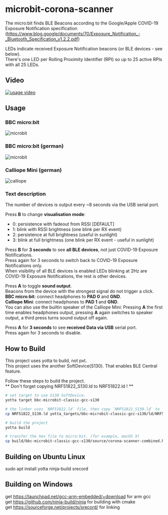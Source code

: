 # microbit-corona-scanner
The micro:bit finds BLE Beacons according to the Google/Apple COVID-19 Exposure Notification specification (https://www.blog.google/documents/70/Exposure_Notification_-_Bluetooth_Specification_v1.2.2.pdf)

LEDs indicate received Exposure Notification beacons (or BLE devices - see below).<br/>
There's one LED per Rolling Proximity Identifier (RPI) so up to 25 active RPIs with all 25 LEDs.

## Video
[![usage video](https://img.youtube.com/vi/39K_UgLI7oA/0.jpg)](https://www.youtube.com/watch?v=39K_UgLI7oA)

## Usage
### BBC micro:bit
![microbit](https://raw.githubusercontent.com/znuh/microbit-corona-scanner/master/docs/microbit_en.png)
### BBC micro:bit (german)
![microbit](https://raw.githubusercontent.com/znuh/microbit-corona-scanner/master/docs/microbit.png)
### Calliope Mini (german)
![calliope](https://raw.githubusercontent.com/znuh/microbit-corona-scanner/master/docs/calliope.png)

### Text description
The number of devices is output every ~8 seconds via the USB serial port.

Press **B** to change **visualisation mode**:
 * 0: persistence with fadeout from RSSI				[DEFAULT]
 * 1: blink with RSSI brightness (one blink per RX event)
 * 2: persistence at full brightness (useful in sunlight)
 * 3: blink at full brightness (one blink per RX event - useful in sunlight)

Press **B** for **3 seconds** to see **all BLE devices**, not just COVID-19 Exposure Notifications.<br/>
Press again for 3 seconds to switch back to COVID-19 Exposure Notifications only.<br/>
When visibility of all BLE devices is enabled LEDs blinking at 2Hz are COVID-19 Exposure Notifications, the rest is other devices.

Press **A** to toggle **sound output**.<br/>
Beacons from the device with the strongest signal do not trigger a click.<br/>
**BBC micro:bit**: connect headphones to **PAD 0** and **GND**.<br/>
**Calliope Mini**: connect headphones to **PAD 1** and **GND**.<br/>
You can also use the builtin speaker of the Calliope Mini: Pressing **A** the first time enables headphones output, pressing **A** again switches to speaker output, a third press turns sound output off again.

Press **A** for **3 seconds** to see **received Data via USB** serial port.<br/>
Press again for 3 seconds to disable.

## How to Build
This project uses yotta to build, not pxt.<br/>
This project uses the another SoftDevice(S130). That enables BLE Central feature.

Follow these steps to build the project.<br/>
** Don't forget copying NRF51822_S130.ld to NRF51822.ld ! **

```bash
# set target to use S130 SoftDevice.
yotta target bbc-microbit-classic-gcc-s130

# the linker uses `NRF51822.ld` file, then copy `NRF51822_S130.ld` to `NRF51822.ld`.
cp NRF51822_S130.ld yotta_targets/bbc-microbit-classic-gcc-s130/ld/NRF51822.ld

# build the project
yotta build

# transfer the hex file to micro:bit. (for example, macOS X)
cp build/bbc-microbit-classic-gcc-s130/source/corona-scanner-combined.hex /Volumes/MICROBIT/
```

## Building on Ubuntu Linux
sudo apt install yotta ninja-build srecord

## Building on Windows
get https://launchpad.net/gcc-arm-embedded/+download for arm gcc  
get https://github.com/ninja-build/ninja for building with cmake  
get https://sourceforge.net/projects/srecord/ for linking   

